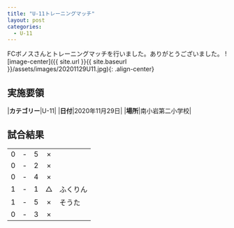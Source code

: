 ```yaml
---
title: "U-11トレーニングマッチ"
layout: post
categories:
  - U-11
---
```


FCボノスさんとトレーニングマッチを行いました。ありがとうございました。
![image-center]({{ site.url }}{{ site.baseurl }}/assets/images/20201129U11.jpg){: .align-center}

## 実施要領

|**カテゴリー**|U-11|
|**日付**|2020年11月29日|
|**場所**|南小岩第二小学校|

## 試合結果

|    |   |    |         |    |
|:--:|:-:|:--:|:--:|:--------|
|    0| - |   5|×||
|    0| - |   2|×||
|    0| - |   4|×||
|    1| - |   1|△|ふくりん|
|    1| - |   5|×|そうた|
|    0| - |   3|×||
